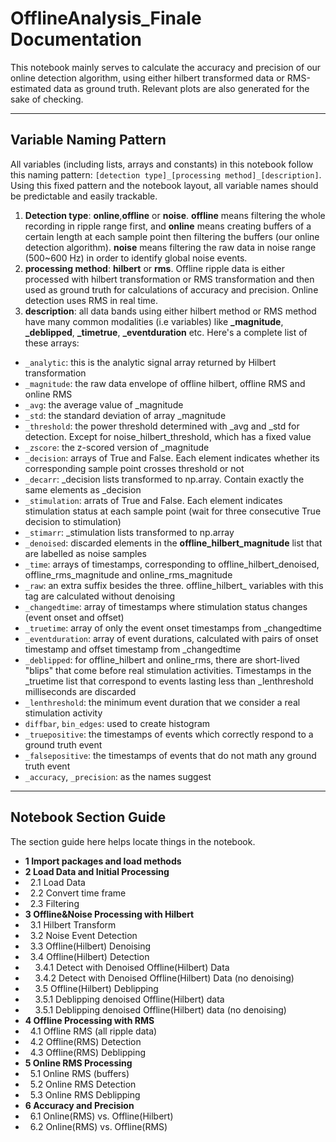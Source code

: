 # OfflineAnalysis_Finale Documentation

This notebook mainly serves to calculate the accuracy and precision of our online detection algorithm, using either hilbert transformed
data or RMS-estimated data as ground truth. Relevant plots are also generated for the sake of checking.

---

## Variable Naming Pattern

All variables (including lists, arrays and constants) in this notebook follow this naming pattern: ```[detection type]_[processing method]_[description]```.
Using this fixed pattern and the notebook layout, all variable names should be predictable and easily trackable.

1. **Detection type**: **online**,**offline** or **noise**. **offline** means filtering the whole recording in ripple range first, and 
**online** means creating buffers of a certain length at each sample point then filtering the buffers (our online detection algorithm).
**noise** means filtering the raw data in noise range (500~600 Hz) in order to identify global noise events. 
2. **processing method**: **hilbert** or **rms**. Offline ripple data is either processed with hilbert transformation or RMS transformation
and then used as ground truth for calculations of accuracy and precision. Online detection uses RMS in real time.
3. **description**: all data bands using either hilbert method or RMS method have many common modalities (i.e variables) like **_magnitude**,
**_deblipped**, **_timetrue**, **_eventduration** etc. Here's a complete list of these arrays:

- ```_analytic```: this is the analytic signal array returned by Hilbert transformation
- ```_magnitude```: the raw data envelope of offline hilbert, offline RMS and online RMS
- ```_avg```: the average value of _magnitude
- ```_std```: the standard deviation of array _magnitude
- ```_threshold```: the power threshold determined with _avg and _std for detection. Except for noise_hilbert_threshold, which has a fixed
 value
- ```_zscore```: the z-scored version of _magnitude
- ```_decision```: arrays of True and False. Each element indicates whether its corresponding sample point crosses threshold or not
- ```_decarr```: _decision lists transformed to np.array. Contain exactly the same elements as _decision
- ```_stimulation```: arrats of True and False. Each element indicates stimulation status at each sample point (wait for three consecutive
 True decision to stimulation)
- ```_stimarr```: _stimulation lists transformed to np.array
- ```_denoised```: discarded elements in the **offline_hilbert_magnitude** list that are labelled as noise samples
- ```_time```: arrays of timestamps, corresponding to offline_hilbert_denoised, offline_rms_magnitude and online_rms_magnitude
- ```_raw```: an extra suffix besides the three. offline_hilbert_ variables with this tag are calculated without denoising
- ```_changedtime```: array of timestamps where stimulation status changes (event onset and offset)
- ```_truetime```: array of only the event onset timestamps from _changedtime
- ```_eventduration```: array of event durations, calculated with pairs of onset timestamp and offset timestamp from _changedtime
- ```_deblipped```: for offline_hilbert and online_rms, there are short-lived "blips" that come before real stimulation activities. 
Timestamps in the _truetime list that correspond to events lasting less than _lenthreshold milliseconds are discarded
- ```_lenthreshold```: the minimum event duration that we consider a real stimulation activity
- ```diffbar```, ```bin_edges```: used to create histogram
- ```_truepositive```: the timestamps of events which correctly respond to a ground truth event
- ```_falsepositive```: the timestamps of events that do not math any ground truth event
- ```_accuracy```, ```_precision```: as the names suggest

--- 

## Notebook Section Guide

The section guide here helps locate things in the notebook. 

- **1 Import packages and load methods**
- **2 Load Data and Initial Processing**
- &nbsp;&nbsp;2.1 Load Data
- &nbsp;&nbsp;2.2 Convert time frame
- &nbsp;&nbsp;2.3 Filtering
- **3 Offline&Noise Processing with Hilbert**
- &nbsp;&nbsp;3.1 Hilbert Transform
- &nbsp;&nbsp;3.2 Noise Event Detection
- &nbsp;&nbsp;3.3 Offline(Hilbert) Denoising
- &nbsp;&nbsp;3.4 Offline(Hilbert) Detection
- &nbsp;&nbsp;&nbsp;&nbsp;3.4.1 Detect with Denoised Offline(Hilbert) Data
- &nbsp;&nbsp;&nbsp;&nbsp;3.4.2 Detect with Denoised Offline(Hilbert) Data (no denoising)
- &nbsp;&nbsp;&nbsp;&nbsp;3.5 Offline(Hilbert) Deblipping
- &nbsp;&nbsp;&nbsp;&nbsp;3.5.1 Deblipping denoised Offline(Hilbert) data
- &nbsp;&nbsp;&nbsp;&nbsp;3.5.1 Deblipping denoised Offline(Hilbert) data (no denoising)
- **4 Offline Processing with RMS**
- &nbsp;&nbsp;4.1 Offline RMS (all ripple data)
- &nbsp;&nbsp;4.2 Offline(RMS) Detection
- &nbsp;&nbsp;4.3 Offline(RMS) Deblipping
- **5 Online RMS Processing**
- &nbsp;&nbsp;5.1 Online RMS (buffers)
- &nbsp;&nbsp;5.2 Online RMS Detection
- &nbsp;&nbsp;5.3 Online RMS Deblipping
- **6 Accuracy and Precision**
- &nbsp;&nbsp;6.1 Online(RMS) vs. Offline(Hilbert)
- &nbsp;&nbsp;6.2 Online(RMS) vs. Offline(RMS)